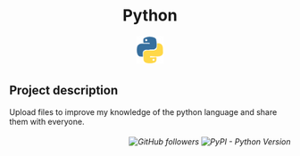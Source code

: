 <h1 align="center"> Python </h1>
<h6 align="center"><img src='https://github.com/LPMWong/Python/blob/master/imgReadme.gif'  width="50" height="50"></h6>

## Project description

<p> Upload files to improve my knowledge of the python language and share them with everyone. </p>
<p></p>
<h6 align="right"><img alt="GitHub followers" src="https://img.shields.io/github/followers/LPMWong?label=LPMWong&style=social"> 
<img alt="PyPI - Python Version" src="https://img.shields.io/pypi/pyversions/selenium">

